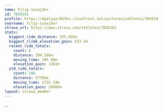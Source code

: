 ```yaml
---
name: Filip Sznajder
id: 7026101
profile: https://dgalywyr863hv.cloudfront.net/pictures/athletes/7026101/2123836/17/large.jpg
username: filip-sznajder
strava_url: https://www.strava.com/athletes/7026101
stats:
  biggest_ride_distance: 335.92km
  biggest_climb_elevation_gain: 637.2m
  recent_ride_totals:
    count: 6
    distance: 204.58km
    moving_time: 10h 00m
    elevation_gain: 1361m
  ytd_ride_totals:
    count: 106
    distance: 5770km
    moving_time: 271h 24m
    elevation_gain: 28466m
layout: strava_member
--- 
```

...
